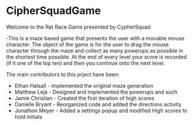 # CipherSquadGame
Welcome to the Rat Race Game presented by CypherSquad

-This is a maze based game that presents the user with a movable mouse character. The object of the game is for the user 
  to drag the mouse character through the maze and collect as many powerups as possible in the shortest time possible. At the 
  end of every level your score is recorded (if it one of the top ten) and then you continue onto the next level.
  
The main contributors to this prject have been:

  - Ethan Halsall   -   implemented the original maze generation
  - Matthew Leja    -   Designed and implemented the powerups and such
  - Jamie Christian -   Created the first iteration of high scores
  - Danielle Bryant -   Reorganized code and added the directions activity
  - Jonathon Meyer  -   Added a settings popup and modified High scores to hold initials
